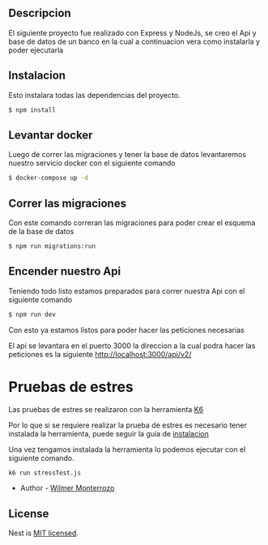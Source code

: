 ## Descripcion

El siguiente proyecto fue realizado con Express y NodeJs, se creo el Api y base de datos de un banco en la cual a continuacion vera como instalarla y poder ejecutarla

## Instalacion

Esto instalara todas las dependencias del proyecto.


```bash
$ npm install
```

## Levantar docker

Luego de correr las migraciones y tener la base de datos levantaremos nuestro servicio docker con el siguiente comando

```bash
$ docker-compose up -d
```

## Correr las migraciones

Con este comando correran las migraciones para poder crear el esquema de la base de datos

```bash
$ npm run migrations:run
```

## Encender nuestro Api

Teniendo todo listo estamos preparados para correr nuestra Api con el siguiente comando

```bash
$ npm run dev
```

Con esto ya estamos listos para poder hacer las peticiones necesarias

El api se levantara en el puerto 3000 la direccion a la cual podra hacer las peticiones es la siguiente [http://localhost:3000/api/v2/](http://localhost:3000/api/v2/)

# Pruebas de estres

Las pruebas de estres se realizaron con la herramienta [K6](https://k6.io/)

Por lo que si se requiere realizar la prueba de estres es necesario tener instalada la herramienta, puede seguir la guia de [instalacion](https://k6.io/docs/getting-started/installation/)

Una vez tengamos instalada la herramienta lo podemos ejecutar con el siguiente comando.

```bash
k6 run stressTest.js
```

- Author - [Wilmer Monterrozo](https://github.com/Wharem85-25)


## License

Nest is [MIT licensed](LICENSE).

